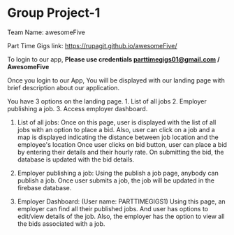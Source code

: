 # Group Project-1 

Team Name: awesomeFive

Part Time Gigs link: https://rupagit.github.io/awesomeFive/

To login to our app, <strong>Please use credentials parttimegigs01@gmail.com / AwesomeFive</strong>

Once you login to our App, You will be displayed with our landing page with brief description about our application. 

You have 3 options on the landing page. 
     1. List of all jobs 
     2. Employer publishing a job.
     3. Access employer dashboard. 

1. List of all jobs: Once on this page, user is displayed with the list of all jobs with an option to place a bid. 
   Also, user can click on a job and a map is displayed indicating the distance between job location and the employee's location 
   Once user clicks on bid button, user can place a bid by entering their details and their hourly rate. On submitting the bid, the database is updated with the bid details. 

2. Employer publishing a job: Using the publish a job page, anybody can publish a job. Once user submits a job, the job will be updated in the firebase database. 

3. Employer Dashboard: (User name: PARTTIMEGIGS1)
     Using this page, an employer can find all their published jobs. And user has options to edit/view details of the job. Also, the employer has the option to view all the bids associated with a job. 
